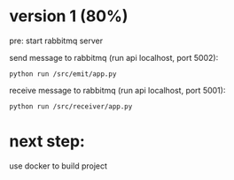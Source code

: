 # version 1 (80%)
pre: start rabbitmq server

send message to rabbitmq (run api localhost, port 5002):
```
python run /src/emit/app.py
```

receive message to rabbitmq (run api localhost, port 5001):
```
python run /src/receiver/app.py
```


# next step:
use docker to build project
